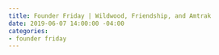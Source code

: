 ```yaml
---
title: Founder Friday | Wildwood, Friendship, and Amtrak
date: 2019-06-07 14:00:00 -04:00
categories:
- founder friday
---
```


